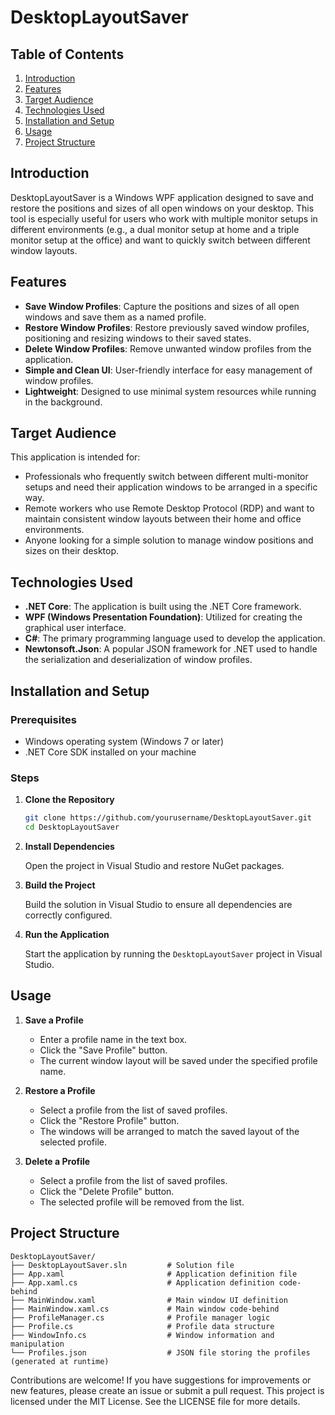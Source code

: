 # DesktopLayoutSaver

## Table of Contents
1. [Introduction](#introduction)
2. [Features](#features)
3. [Target Audience](#target-audience)
4. [Technologies Used](#technologies-used)
5. [Installation and Setup](#installation-and-setup)
6. [Usage](#usage)
7. [Project Structure](#project-structure)

## Introduction

DesktopLayoutSaver is a Windows WPF application designed to save and restore the positions and sizes of all open windows on your desktop. This tool is especially useful for users who work with multiple monitor setups in different environments (e.g., a dual monitor setup at home and a triple monitor setup at the office) and want to quickly switch between different window layouts.

## Features

- **Save Window Profiles**: Capture the positions and sizes of all open windows and save them as a named profile.
- **Restore Window Profiles**: Restore previously saved window profiles, positioning and resizing windows to their saved states.
- **Delete Window Profiles**: Remove unwanted window profiles from the application.
- **Simple and Clean UI**: User-friendly interface for easy management of window profiles.
- **Lightweight**: Designed to use minimal system resources while running in the background.

## Target Audience

This application is intended for:
- Professionals who frequently switch between different multi-monitor setups and need their application windows to be arranged in a specific way.
- Remote workers who use Remote Desktop Protocol (RDP) and want to maintain consistent window layouts between their home and office environments.
- Anyone looking for a simple solution to manage window positions and sizes on their desktop.

## Technologies Used

- **.NET Core**: The application is built using the .NET Core framework.
- **WPF (Windows Presentation Foundation)**: Utilized for creating the graphical user interface.
- **C#**: The primary programming language used to develop the application.
- **Newtonsoft.Json**: A popular JSON framework for .NET used to handle the serialization and deserialization of window profiles.

## Installation and Setup

### Prerequisites

- Windows operating system (Windows 7 or later)
- .NET Core SDK installed on your machine

### Steps

1. **Clone the Repository**

    ```bash
    git clone https://github.com/yourusername/DesktopLayoutSaver.git
    cd DesktopLayoutSaver
    ```

2. **Install Dependencies**

    Open the project in Visual Studio and restore NuGet packages.

3. **Build the Project**

    Build the solution in Visual Studio to ensure all dependencies are correctly configured.

4. **Run the Application**

    Start the application by running the `DesktopLayoutSaver` project in Visual Studio.

## Usage

1. **Save a Profile**
    - Enter a profile name in the text box.
    - Click the "Save Profile" button.
    - The current window layout will be saved under the specified profile name.

2. **Restore a Profile**
    - Select a profile from the list of saved profiles.
    - Click the "Restore Profile" button.
    - The windows will be arranged to match the saved layout of the selected profile.

3. **Delete a Profile**
    - Select a profile from the list of saved profiles.
    - Click the "Delete Profile" button.
    - The selected profile will be removed from the list.

## Project Structure

```plaintext
DesktopLayoutSaver/
├── DesktopLayoutSaver.sln         # Solution file
├── App.xaml                       # Application definition file
├── App.xaml.cs                    # Application definition code-behind
├── MainWindow.xaml                # Main window UI definition
├── MainWindow.xaml.cs             # Main window code-behind
├── ProfileManager.cs              # Profile manager logic
├── Profile.cs                     # Profile data structure
├── WindowInfo.cs                  # Window information and manipulation
└── Profiles.json                  # JSON file storing the profiles (generated at runtime)
```

Contributions are welcome! If you have suggestions for improvements or new features, please create an issue or submit a pull request.
This project is licensed under the MIT License. See the LICENSE file for more details. 

